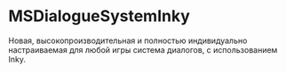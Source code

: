 # MSDialogueSystemInky
Новая, высокопроизводительная и полностью индивидуально настраиваемая для любой игры система диалогов, с использованием Inky.
